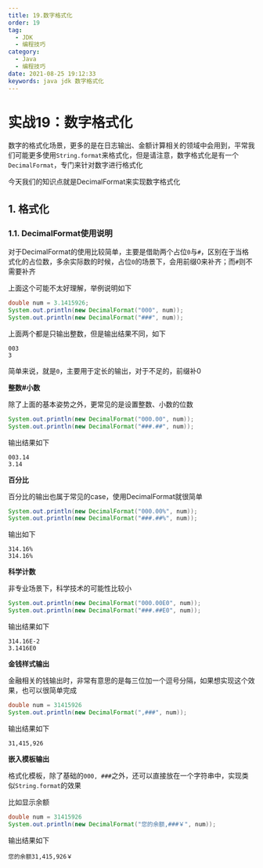 ```yaml
---
title: 19.数字格式化
order: 19
tag:
  - JDK
  - 编程技巧
category:
  - Java
  - 编程技巧
date: 2021-08-25 19:12:33
keywords: java jdk 数字格式化
---
```


# 实战19：数字格式化

数字的格式化场景，更多的是在日志输出、金额计算相关的领域中会用到，平常我们可能更多使用`String.format`来格式化，但是请注意，数字格式化是有一个`DecimalFormat`，专门来针对数字进行格式化

今天我们的知识点就是DecimalFormat来实现数字格式化

<!-- more -->

## 1. 格式化

### 1.1. DecimalFormat使用说明

对于DecimalFormat的使用比较简单，主要是借助两个占位`0`与`#`，区别在于当格式化的占位数，多余实际数的时候，占位`0`的场景下，会用前缀0来补齐；而`#`则不需要补齐

上面这个可能不太好理解，举例说明如下

```java
double num = 3.1415926;
System.out.println(new DecimalFormat("000", num));
System.out.println(new DecimalFormat("###", num));
```

上面两个都是只输出整数，但是输出结果不同，如下

```
003
3
```

简单来说，就是`0`，主要用于定长的输出，对于不足的，前缀补0


**整数#小数**

除了上面的基本姿势之外，更常见的是设置整数、小数的位数

```java
System.out.println(new DecimalFormat("000.00", num));
System.out.println(new DecimalFormat("###.##", num));
```

输出结果如下

```
003.14
3.14
```

**百分比**

百分比的输出也属于常见的case，使用DecimalFormat就很简单

```java
System.out.println(new DecimalFormat("000.00%", num));
System.out.println(new DecimalFormat("###.##%", num));
```

输出如下

```
314.16%
314.16%
````

**科学计数**

非专业场景下，科学技术的可能性比较小

```java
System.out.println(new DecimalFormat("000.00E0", num));
System.out.println(new DecimalFormat("###.##E0", num));
```

输出结果如下

```
314.16E-2
3.1416E0
```

**金钱样式输出**

金融相关的钱输出时，非常有意思的是每三位加一个逗号分隔，如果想实现这个效果，也可以很简单完成

```java
double num = 31415926
System.out.println(new DecimalFormat(",###", num));
```

输出结果如下

```
31,415,926
```

**嵌入模板输出**

格式化模板，除了基础的`000, ###`之外，还可以直接放在一个字符串中，实现类似`String.format`的效果

比如显示余额

```java
double num = 31415926
System.out.println(new DecimalFormat("您的余额,###￥", num));
```

输出结果如下

```
您的余额31,415,926￥
```
